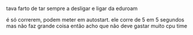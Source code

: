 tava farto de tar sempre a desligar e ligar da eduroam

é só correrem, podem meter em autostart. ele corre de 5 em 5 segundos mas não faz grande coisa então acho que não deve gastar muito cpu time
